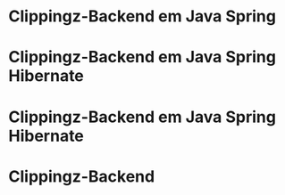# Clippingz-Backend em Java Spring
# Clippingz-Backend em Java Spring Hibernate
# Clippingz-Backend em Java Spring Hibernate
# Clippingz-Backend
